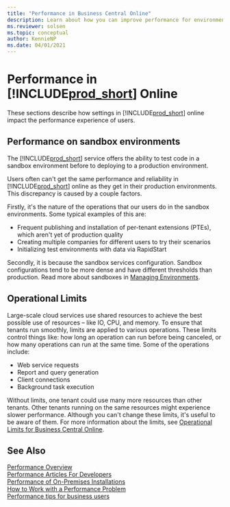 ```yaml
---
title: "Performance in Business Central Online"
description: Learn about how you can improve performance for environments in Business Central online. 
ms.reviewer: solsen
ms.topic: conceptual
author: KennieNP
ms.date: 04/01/2021
---
```


# Performance in [!INCLUDE[prod_short](../developer/includes/prod_short.md)] Online

These sections describe how settings in [!INCLUDE[prod_short](../developer/includes/prod_short.md)] online impact the performance experience of users. 

## Performance on sandbox environments

The [!INCLUDE[prod_short](../developer/includes/prod_short.md)] service offers the ability to test code in a sandbox environment before to deploying to a production environment. 

<!-- section partly rephrased -->
Users often can't get the same performance and reliability in [!INCLUDE[prod_short](../developer/includes/prod_short.md)] online as they get in their production environments. This discrepancy is caused by a couple factors.

Firstly, it's the nature of the operations that our users do in the sandbox environments. Some typical examples of this are:

- Frequent publishing and installation of per-tenant extensions (PTEs), which aren't yet of production quality
- Creating multiple companies for different users to try their scenarios
- Initializing test environments with data via RapidStart

Secondly, it is because the sandbox services configuration. Sandbox configurations tend to be more dense and have different thresholds than production. Read more about sandboxes in [Managing Environments](../administration/tenant-admin-center-environments.md).

<!--
Due to the nature of the operations our users perform in the sandbox environments, such as (for instance frequent publishing and installation of per-tenant extensions (PTEs), which are not yet of production quality, creating multiple companies for different users to try their scenarios, initializing test environments with data via RapidStart, and so on etc.), and due to the Sandbox services configuration (with more density, and very different thresholds), the users will often cannot get the same performance and reliability as they get in their production environments.  -->


## Operational Limits

Large-scale cloud services use shared resources to achieve the best possible use of resources – like IO, CPU, and memory. To ensure that tenants run smoothly, limits are applied to various operations. These limits control things like: how long an operation can run before being canceled, or how many operations can run at the same time. Some of the operations include:

- Web service requests
- Report and query generation
- Client connections
- Background task execution

Without limits, one tenant could use many more resources than other tenants. Other tenants running on the same resources might experience slower performance. Although you can't change these limits, it's useful to be aware of them. For more information about the limits, see [Operational Limits for Business Central Online](../administration/operational-limits-online.md).

## See Also

[Performance Overview](performance-overview.md)  
[Performance Articles For Developers](performance-developer.md)  
[Performance of On-Premises Installations](performance-onprem.md)  
[How to Work with a Performance Problem](performance-work-perf-problem.md)  
[Performance tips for business users](performance-users.md)  
